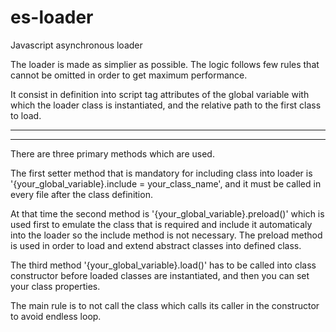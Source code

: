 # es-loader
Javascript asynchronous loader

The loader is made as simplier as possible.
The logic follows few rules that cannot be omitted in order to get maximum performance.

It consist in definition into script tag attributes of the global variable with which the 
loader class is instantiated, and the relative path to the first class to load.

---
<script src="src/loader.js" instance="{your_global_variable}" load="js/main"></script>
---

There are three primary methods which are used.

The first setter method that is mandatory for including class into loader is '{your_global_variable}.include = your_class_name', 
and it must be called in every file after the class definition.

At that time the second method is '{your_global_variable}.preload()' which is used first to emulate the class that is required and include 
it automaticaly into the loader so the include method is not necessary.
The preload method is used in order to load and extend abstract classes into defined class.

The third method '{your_global_variable}.load()' has to be called into class constructor before loaded classes are instantiated, and then
you can set your class properties.

The main rule is to not call the class which calls its caller in the constructor to avoid endless loop.



